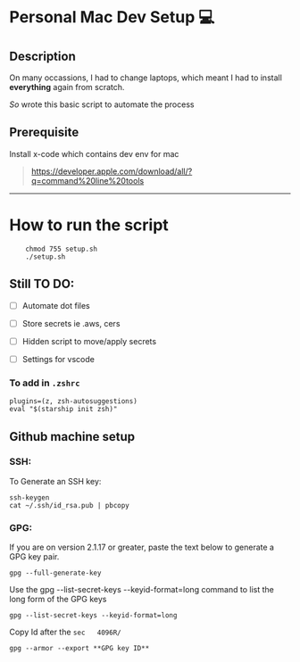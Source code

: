 # Personal Mac Dev Setup 💻

## Description
On many occassions, I had to change laptops, which meant
I had to install **everything** again from scratch.

*So* wrote this basic script to automate the process


## Prerequisite
Install x-code which contains dev env for mac 
> https://developer.apple.com/download/all/?q=command%20line%20tools


---
# How to run the script 

```
    chmod 755 setup.sh
    ./setup.sh
```

## Still TO DO: 

- [ ] Automate dot files 
- [ ] Store secrets ie .aws, cers 
- [ ] Hidden script to move/apply secrets 
- [ ] Settings for vscode


### To add in `.zshrc`
```
plugins=(z, zsh-autosuggestions)
eval "$(starship init zsh)"
```
## Github machine setup 

### SSH:
To Generate an SSH key:
```
ssh-keygen
cat ~/.ssh/id_rsa.pub | pbcopy
```

### GPG:

If you are on version 2.1.17 or greater, paste the text below to generate a GPG key pair.

    gpg --full-generate-key

Use the gpg --list-secret-keys --keyid-format=long command to list the long form of the GPG keys
    
    gpg --list-secret-keys --keyid-format=long

Copy Id after the `sec   4096R/`

    gpg --armor --export **GPG key ID**